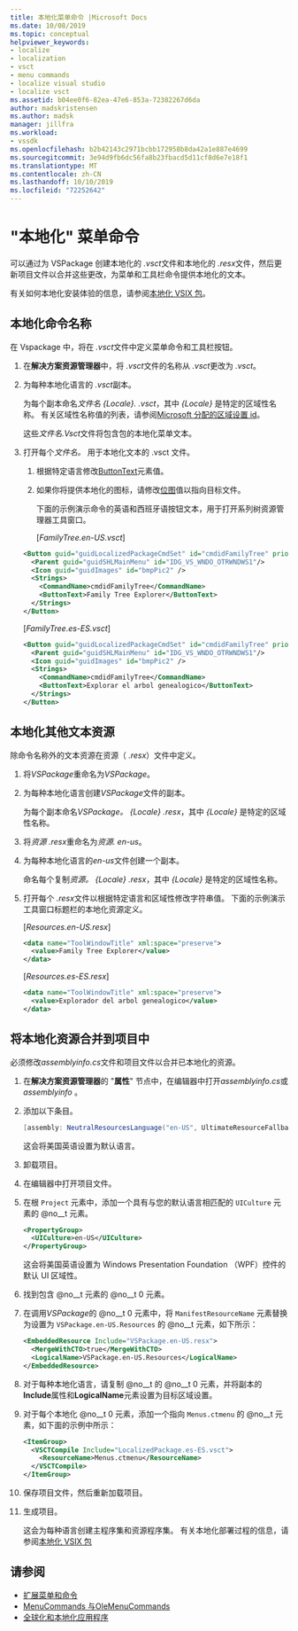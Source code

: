 ```yaml
---
title: 本地化菜单命令 |Microsoft Docs
ms.date: 10/08/2019
ms.topic: conceptual
helpviewer_keywords:
- localize
- localization
- vsct
- menu commands
- localize visual studio
- localize vsct
ms.assetid: b04ee0f6-82ea-47e6-853a-72382267d6da
author: madskristensen
ms.author: madsk
manager: jillfra
ms.workload:
- vssdk
ms.openlocfilehash: b2b42143c2971bcbb172958b8da42a1e887e4699
ms.sourcegitcommit: 3e94d9fb6dc56fa8b23fbacd5d11cf8d6e7e18f1
ms.translationtype: MT
ms.contentlocale: zh-CN
ms.lasthandoff: 10/10/2019
ms.locfileid: "72252642"
---
```

# <a name="localize-menu-commands"></a>"本地化" 菜单命令

可以通过为 VSPackage 创建本地化的 *.vsct*文件和本地化的 *.resx*文件，然后更新项目文件以合并这些更改，为菜单和工具栏命令提供本地化的文本。

有关如何本地化安装体验的信息，请参阅[本地化 VSIX 包](../extensibility/localizing-vsix-packages.md)。

## <a name="localize-command-names"></a>本地化命令名称

在 Vspackage 中，将在 *.vsct*文件中定义菜单命令和工具栏按钮。

1. 在**解决方案资源管理器**中，将 *.vsct*文件的名称从 *.vsct*更改为 *.vsct*。

2. 为每种本地化语言的 *.vsct*副本。

    为每个副本命名*文件名 {Locale}. .vsct*，其中 *{Locale}* 是特定的区域性名称。 有关区域性名称值的列表，请参阅[Microsoft 分配的区域设置 id](/windows/uwp/publish/supported-languages)。

    这些*文件名.Vsct*文件将包含包的本地化菜单文本。

3. 打开每个*文件名。* 用于本地化文本的 .vsct 文件。

   1. 根据特定语言修改[ButtonText](../extensibility/buttontext-element.md)元素值。

   2. 如果你将提供本地化的图标，请修改[位图](../extensibility/bitmap-element.md)值以指向目标文件。

      下面的示例演示命令的英语和西班牙语按钮文本，用于打开系列树资源管理器工具窗口。

      [*FamilyTree.en-US.vsct*]

   ```xml
   <Button guid="guidLocalizedPackageCmdSet" id="cmdidFamilyTree" priority="0x0100" type="Button">
     <Parent guid="guidSHLMainMenu" id="IDG_VS_WNDO_OTRWNDWS1"/>
     <Icon guid="guidImages" id="bmpPic2" />
     <Strings>
       <CommandName>cmdidFamilyTree</CommandName>
       <ButtonText>Family Tree Explorer</ButtonText>
     </Strings>
   </Button>
   ```

    [*FamilyTree.es-ES.vsct*]

   ```xml
   <Button guid="guidLocalizedPackageCmdSet" id="cmdidFamilyTree" priority="0x0100" type="Button">
     <Parent guid="guidSHLMainMenu" id="IDG_VS_WNDO_OTRWNDWS1"/>
     <Icon guid="guidImages" id="bmpPic2" />
     <Strings>
       <CommandName>cmdidFamilyTree</CommandName>
       <ButtonText>Explorar el arbol genealogico</ButtonText>
     </Strings>
   </Button>
   ```

## <a name="localize-other-text-resources"></a>本地化其他文本资源

除命令名称外的文本资源在资源（ *.resx*）文件中定义。

1. 将*VSPackage*重命名为*VSPackage*。

2. 为每种本地化语言创建*VSPackage*文件的副本。

     为每个副本命名*VSPackage。 {Locale} .resx*，其中 *{Locale}* 是特定的区域性名称。

3. 将*资源 .resx*重命名为*资源. en-us*。

4. 为每种本地化语言的*en-us*文件创建一个副本。

     命名每个复制*资源。 {Locale} .resx*，其中 *{Locale}* 是特定的区域性名称。

5. 打开每个 *.resx*文件以根据特定语言和区域性修改字符串值。 下面的示例演示工具窗口标题栏的本地化资源定义。

     [*Resources.en-US.resx*]

    ```xml
    <data name="ToolWindowTitle" xml:space="preserve">
      <value>Family Tree Explorer</value>
    </data>
    ```

     [*Resources.es-ES.resx*]

    ```xml
    <data name="ToolWindowTitle" xml:space="preserve">
      <value>Explorador del arbol genealogico</value>
    </data>
    ```

## <a name="incorporate-localized-resources-into-the-project"></a>将本地化资源合并到项目中

必须修改*assemblyinfo.cs*文件和项目文件以合并已本地化的资源。

1. 在**解决方案资源管理器**的 "**属性**" 节点中，在编辑器中打开*assemblyinfo.cs*或*assemblyinfo* 。

2. 添加以下条目。

    ```csharp
    [assembly: NeutralResourcesLanguage("en-US", UltimateResourceFallbackLocation.Satellite)]
    ```

     这会将美国英语设置为默认语言。

3. 卸载项目。

4. 在编辑器中打开项目文件。

5. 在根 `Project` 元素中，添加一个具有与您的默认语言相匹配的 `UICulture` 元素的 @no__t 元素。

    ```xml
    <PropertyGroup>
      <UICulture>en-US</UICulture>
    </PropertyGroup>
    ```

     这会将美国英语设置为 Windows Presentation Foundation （WPF）控件的默认 UI 区域性。

6. 找到包含 @no__t 元素的 @no__t 0 元素。

7. 在调用*VSPackage*的 @no__t 0 元素中，将 `ManifestResourceName` 元素替换为设置为 `VSPackage.en-US.Resources` 的 @no__t 元素，如下所示：

    ```xml
    <EmbeddedResource Include="VSPackage.en-US.resx">
      <MergeWithCTO>true</MergeWithCTO>
      <LogicalName>VSPackage.en-US.Resources</LogicalName>
    </EmbeddedResource>
    ```

8. 对于每种本地化语言，请复制 @no__t 的 @no__t 0 元素，并将副本的**Include**属性和**LogicalName**元素设置为目标区域设置。

9. 对于每个本地化 @no__t 0 元素，添加一个指向 `Menus.ctmenu` 的 @no__t 元素，如下面的示例中所示：

    ```xml
    <ItemGroup>
      <VSCTCompile Include="LocalizedPackage.es-ES.vsct">
        <ResourceName>Menus.ctmenu</ResourceName>
      </VSCTCompile>
    </ItemGroup>
    ```

10. 保存项目文件，然后重新加载项目。

11. 生成项目。

     这会为每种语言创建主程序集和资源程序集。 有关本地化部署过程的信息，请参阅[本地化 VSIX 包](../extensibility/localizing-vsix-packages.md)

## <a name="see-also"></a>请参阅
- [扩展菜单和命令](../extensibility/extending-menus-and-commands.md)
- [MenuCommands 与OleMenuCommands](../extensibility/menucommands-vs-olemenucommands.md)
- [全球化和本地化应用程序](../ide/globalizing-and-localizing-applications.md)
